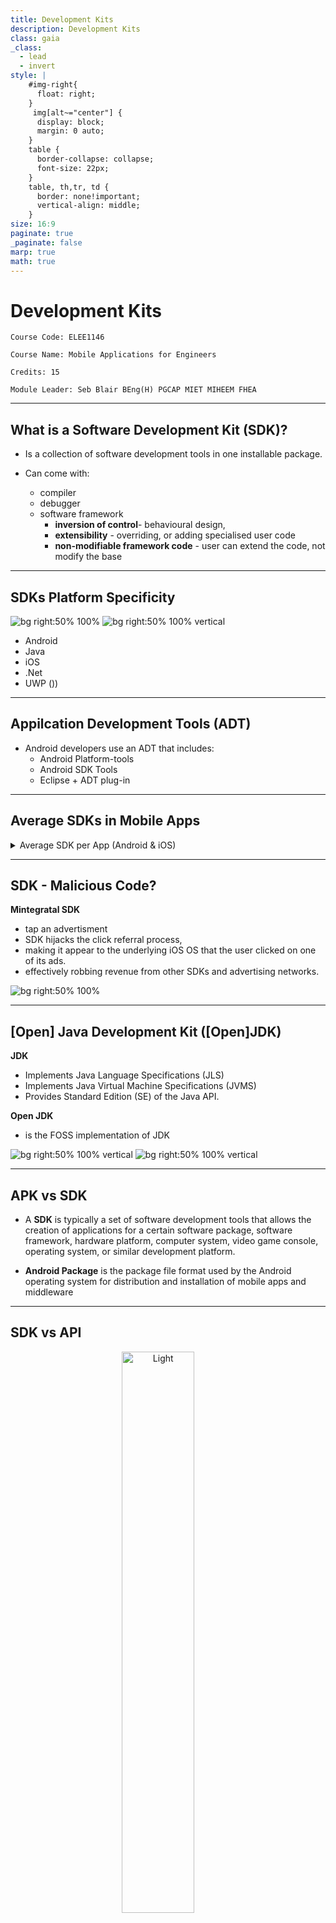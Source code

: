 ```yaml
---
title: Development Kits
description: Development Kits
class: gaia
_class:
  - lead
  - invert
style: |
    #img-right{
      float: right;
    }
     img[alt~="center"] {
      display: block;
      margin: 0 auto;
    }
    table {
      border-collapse: collapse;
      font-size: 22px;
    }
    table, th,tr, td {
      border: none!important;
      vertical-align: middle;
    }
size: 16:9
paginate: true
_paginate: false
marp: true
math: true
---
```


# Development Kits

    Course Code: ELEE1146 

    Course Name: Mobile Applications for Engineers

    Credits: 15

    Module Leader: Seb Blair BEng(H) PGCAP MIET MIHEEM FHEA

---

## What is a Software Development Kit (SDK)?

- Is a collection of software development tools in one installable package.

- Can come with:
  - compiler
  - debugger
  - software framework
    - **inversion of control**- behavioural design,
    - **extensibility** - overriding, or adding specialised user code
    - **non-modifiable framework code** - user can extend the code, not modify the base
  
---


## SDKs Platform Specificity 

![bg right:50% 100%](https://sp-ao.shortpixel.ai/client/to_auto,q_glossy,ret_img,w_768/https://adimorahblog.com/wp-content/uploads/2022/08/imgonline-com-ua-Resize-B84sKXCLYd-768x448.jpg) 
![bg right:50% 100% vertical](https://www.tutorialsteacher.com/Content/images/core/install-vs2019.PNG)


- Android
- Java
- iOS
- .Net
- UWP ())

<!--
 Universal Windows Plaform
-->

---


## Appilcation Development Tools (ADT)

- Android developers use an ADT that includes:
  - Android Platform-tools
  - Android SDK Tools
  - Eclipse + ADT plug-in

---


## Average SDKs in Mobile Apps

<details>
<summary>Average SDK per App (Android & iOS)</summary>

![](https://assets-global.website-files.com/5ee715da7b6fbc3bf68c6bfe/61e005f615a0214b8a8470d9_how-social-sdks-revolutionize-app-development-for-software-teams-1.jpg)

</details>

---

## SDK - Malicious Code?
**Mintegratal SDK**

- tap an advertisment  
- SDK hijacks the click referral process, 
- making it appear to the underlying iOS OS that the user clicked on one of its ads.
- effectively robbing revenue from other SDKs and advertising networks.

![bg right:50% 100%](https://www.zdnet.com/a/img/resize/441b5d42569a00aad5979f3e5a60477a6c22799a/2020/08/24/b6e74a91-0d9d-465c-95b0-180c0ed07589/mintegral-sdk.png?auto=webp&width=1280)


<!--

can violate users' data privacy, damage app performance, 
or even cause apps to be banned from Google Play or the App Store

-->

--- 

## [Open] Java Development Kit ([Open]JDK)

**JDK**
- Implements Java Language Specifications (JLS)
- Implements Java Virtual Machine Specifications (JVMS)
- Provides Standard Edition (SE) of the Java API.

**Open JDK**

- is the FOSS implementation of JDK

![bg right:50% 100% vertical](https://windows-cdn.softpedia.com/screenshots/Sun-Java-JDK_1.jpg)
![bg right:50% 100% vertical](https://upload.wikimedia.org/wikipedia/commons/thumb/1/18/OpenJDK_logo.svg/300px-OpenJDK_logo.svg.png)


---
## APK vs SDK

- A **SDK** is typically a set of software development tools that allows the creation of applications for a certain software package, software framework, hardware platform, computer system, video game console, operating system, or similar development platform.

- **Android Package** is the package file format used by the Android operating system for distribution and installation of mobile apps and middleware

---

## SDK vs API

<p align="center">
  <img alt="Light" src="https://miro.medium.com/v2/resize:fit:720/0*7p6SKeXy_eDjh4uT" width="48%">
&nbsp; &nbsp; &nbsp; &nbsp;
  <img alt="Dark" src="https://miro.medium.com/v2/resize:fit:720/format:webp/1*bjQLLYpzN7VK8_6SxOHD0Q.jpeg" width="45%">
</p>

---

## Native Development Kit (NDK)

 - Android has an NDK
 - Uses GCC compiler, as code base is in C/C++
 - To execute code directly through the core OS
 - Normally done via Virtual machine or interpreter

![bg right:50% 80%](https://discoversdkcdn.azureedge.net/runtimecontent/companyfiles/5997/3236/thumbnail.png?v131180657035340794)

---

## Driver Development Kits (DDK)

- Used for developing drivers

![bg right:50% 80%](https://www.usefullcode.net/2006/12/02/ddk01-thumb.gif)
![bg right:50% 70% vertical](https://sysprogs.com/legacy/articles/visualddk/firstdriver/unload.png)

---

## Developing,Maintaining and Releasing SDKs 

![bg right:30% 100%](https://miro.medium.com/v2/resize:fit:720/0*lh-qVjpSpQtrsGqz)


1. **Initial Creation and ramp-up time**
   -  you will have to build a CI/CD pipeline end-to-end
   -  will take some time to build and get right.

2. **Ongoing maintenance and development**
    - Fixing bugs, improvements, new features

3. **Release management**
   - You have track each change... 5 different languages, 10 updates... 50 versions of SDK
<!--
1.
   -  generating or writing the code, 
   -  triggering tests, updating 
   -  the documentation for each language and releasing the SDK.

1.  
  
   - mid-sized startups (~100 employees) may have a team of 3–5 on SDKs
   - Fortune 500 companies, you might find a group of 10–20 engineers
-->